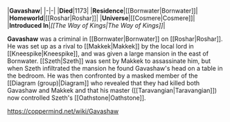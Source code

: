 |**Gavashaw**|
|-|-|
|**Died**|1173|
|**Residence**|[[Bornwater\|Bornwater]]|
|**Homeworld**|[[Roshar\|Roshar]]|
|**Universe**|[[Cosmere\|Cosmere]]|
|**Introduced In**|*[[The Way of Kings\|The Way of Kings]]*|

**Gavashaw** was a criminal in [[Bornwater\|Bornwater]] on [[Roshar\|Roshar]].
He was set up as a rival to [[Makkek\|Makkek]] by the local lord in [[Kneespike\|Kneespike]], and was given a large mansion in the east of Bornwater. [[Szeth\|Szeth]] was sent by Makkek to assassinate him, but when Szeth infiltrated the mansion he found Gavashaw's head on a table in the bedroom. He was then confronted by a masked member of the [[Diagram (group)\|Diagram]] who revealed that they had killed both Gavashaw and Makkek and that his master ([[Taravangian\|Taravangian]]) now controlled Szeth's [[Oathstone\|Oathstone]].



https://coppermind.net/wiki/Gavashaw